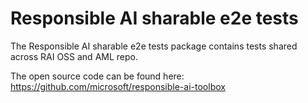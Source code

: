 # Responsible AI sharable e2e tests

The Responsible AI sharable e2e tests package contains tests shared across RAI OSS and AML repo.

The open source code can be found here:
<https://github.com/microsoft/responsible-ai-toolbox>
